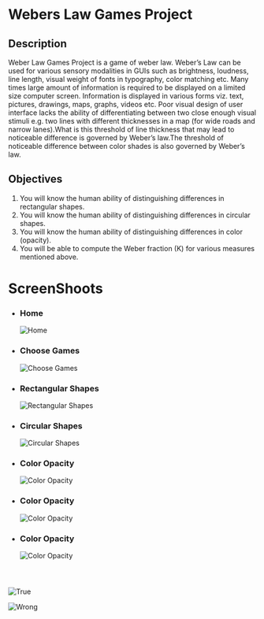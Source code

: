 # Webers Law Games Project
<h2>Description</h2>
<p>Weber Law Games Project is a game of weber law. Weber’s Law can be used for  various sensory modalities in GUIs such as brightness, loudness, line length, visual weight of fonts in typography, color matching etc. Many times large amount of information is required to be displayed on a limited size computer screen. Information is displayed in various forms viz. text, pictures, drawings, maps, graphs, videos etc. Poor visual design of user interface lacks the ability of differentiating between two close enough visual stimuli e.g. two lines with different thicknesses in a map (for wide roads and narrow lanes).What is  this  threshold  of  line thickness that  may  lead  to  noticeable difference  is  governed  by Weber’s law.The threshold of noticeable difference between color shades is also governed by Weber’s law.</p>

<h2>Objectives</h2>
<ol>
  <li>You  will   know  the  human  ability  of  distinguishing  differences  in  rectangular shapes.</li>
  <li>You  will   know  the  human  ability  of  distinguishing  differences  in circular shapes. </li>
  <li>You  will   know  the  human  ability  of  distinguishing differences  in color (opacity).</li>
  <li>You  will  be able to compute  the Weber fraction (K) for  various  measures  mentioned  above.</li>
</ol>

# ScreenShoots
<ul>
  <li>
      <h3>Home</h3>
      <img src="https://user-images.githubusercontent.com/84588706/149603223-b68236eb-bb7c-4aa4-ad4d-26090374279a.jpg" alt="Home">
  </li>
  <li>
      <h3>Choose Games</h3>
      <img src="https://user-images.githubusercontent.com/84588706/149603502-66e615ca-2cff-4226-93a3-28b57490e18a.jpg" alt="Choose Games">
  </li>
  <li>
      <h3>Rectangular Shapes</h3>
      <img src="https://user-images.githubusercontent.com/84588706/149603512-86a1464c-c8c8-46b9-a0ec-b3bb300a961f.jpg" alt="Rectangular Shapes">
  </li>
  <li>
      <h3>Circular Shapes</h3>
      <img src="https://user-images.githubusercontent.com/84588706/149603528-09e34674-f3fa-42c3-bfe1-0d4592d41c95.jpg" alt="Circular Shapes">
  </li>
  <li>
      <h3>Color Opacity</h3>
      <img src="https://user-images.githubusercontent.com/84588706/149645854-3cb90b39-2ed9-4df2-8f1e-4c9a763b3cb0.jpg" alt="Color Opacity">
  </li>
  <li>
      <h3>Color Opacity</h3>
      <img src="https://user-images.githubusercontent.com/84588706/149645854-3cb90b39-2ed9-4df2-8f1e-4c9a763b3cb0.jpg" alt="Color Opacity">
  </li>
  <li>
      <h3>Color Opacity</h3>
      <img src="https://user-images.githubusercontent.com/84588706/149645854-3cb90b39-2ed9-4df2-8f1e-4c9a763b3cb0.jpg" alt="Color Opacity">
  </li>
</ul>

![]()

![]()

![]()

![True](https://user-images.githubusercontent.com/84588706/149645858-7b9dfd76-5393-4db6-ba1b-8daf050a058f.jpg)

![Wrong](https://user-images.githubusercontent.com/84588706/149645862-f5f655ab-df56-48d5-85d5-95c3fbbede25.jpg)

